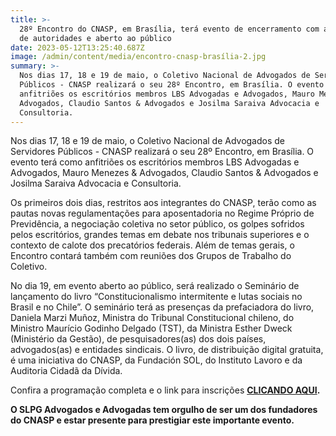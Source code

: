 ```yaml
---
title: >-
  28º Encontro do CNASP, em Brasília, terá evento de encerramento com a presença
  de autoridades e aberto ao público
date: 2023-05-12T13:25:40.687Z
image: /admin/content/media/encontro-cnasp-brasília-2.jpg
summary: >-
  Nos dias 17, 18 e 19 de maio, o Coletivo Nacional de Advogados de Servidores
  Públicos - CNASP realizará o seu 28º Encontro, em Brasília. O evento terá como
  anfitriões os escritórios membros LBS Advogadas e Advogados, Mauro Menezes &
  Advogados, Claudio Santos & Advogados e Josilma Saraiva Advocacia e
  Consultoria.
---
```

Nos dias 17, 18 e 19 de maio, o Coletivo Nacional de Advogados de Servidores Públicos - CNASP realizará o seu 28º Encontro, em Brasília. O evento terá como anfitriões os escritórios membros LBS Advogadas e Advogados, Mauro Menezes & Advogados, Claudio Santos & Advogados e Josilma Saraiva Advocacia e Consultoria.

Os primeiros dois dias, restritos aos integrantes do CNASP, terão como as pautas novas regulamentações para aposentadoria no Regime Próprio de Previdência, a negociação coletiva no setor público, os golpes sofridos pelos escritórios, grandes temas em debate nos tribunais superiores e o contexto de calote dos precatórios federais. Além de temas gerais, o Encontro contará também com reuniões dos Grupos de Trabalho do Coletivo.

No dia 19, em evento aberto ao público, será realizado o Seminário de lançamento do livro “Constitucionalismo intermitente e lutas sociais no Brasil e no Chile”. O seminário terá as presenças da prefaciadora do livro, Daniela Marzi Muñoz, Ministra do Tribunal Constitucional chileno, do Ministro Maurício Godinho Delgado (TST), da Ministra Esther Dweck (Ministério da Gestão), de pesquisadores(as) dos dois países, advogados(as) e entidades sindicais. O livro, de distribuição digital gratuita, é uma iniciativa do CNASP, da Fundación SOL, do Instituto Lavoro e da Auditoria Cidadã da Dívida.

Confira a programação completa e o link para inscrições [**CLICANDO AQUI**](https://cnasp.adv.br/seminario-de-lancamento-do-livro-constitucionalismo-intermitente-e-lutas-sociais-no-brasil-e-no-chile/)**.**

**O SLPG Advogados e Advogadas tem orgulho de ser um dos fundadores do CNASP e estar presente para prestigiar este importante evento.**
